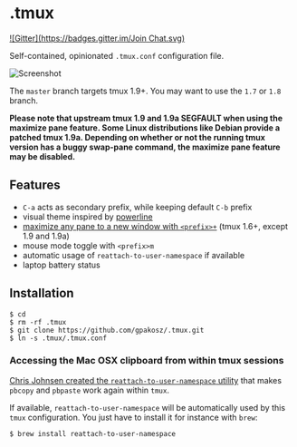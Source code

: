 .tmux
=====
[![Gitter](https://badges.gitter.im/Join Chat.svg)](https://gitter.im/umarana/.tmux?utm_source=badge&utm_medium=badge&utm_campaign=pr-badge&utm_content=badge)

Self-contained, opinionated `.tmux.conf` configuration file.

![Screenshot](screenshot.png)

The `master` branch targets tmux 1.9+. You may want to use the `1.7` or `1.8`
branch.

**Please note that upstream tmux 1.9 and 1.9a SEGFAULT when using the maximize
pane feature. Some Linux distributions like Debian provide a patched tmux 1.9a.
Depending on whether or not the running tmux version has a buggy swap-pane
command, the maximize pane feature may be disabled.**

Features
--------

 - `C-a` acts as secondary prefix, while keeping default `C-b` prefix
 - visual theme inspired by [powerline](https://github.com/Lokaltog/powerline)
 - [maximize any pane to a new window with `<prefix>+`](http://pempek.net/articles/2013/04/14/maximizing-tmux-pane-new-window/) (tmux 1.6+, except 1.9 and 1.9a)
 - mouse mode toggle with `<prefix>m`
 - automatic usage of `reattach-to-user-namespace` if available
 - laptop battery status

Installation
------------

    $ cd
    $ rm -rf .tmux
    $ git clone https://github.com/gpakosz/.tmux.git
    $ ln -s .tmux/.tmux.conf

### Accessing the Mac OSX clipboard from within tmux sessions

[Chris Johnsen created the `reattach-to-user-namespace`
utility](https://github.com/ChrisJohnsen/tmux-MacOSX-pasteboard) that makes
`pbcopy` and `pbpaste` work again within `tmux`.

If available, `reattach-to-user-namespace` will be automatically used by this
`tmux` configuration. You just have to install it for instance with `brew`:

    $ brew install reattach-to-user-namespace

